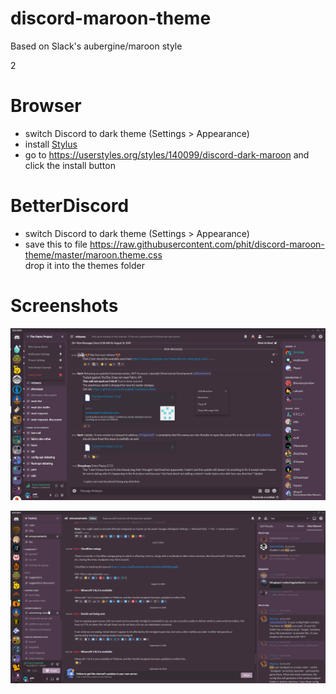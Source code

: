 # discord-maroon-theme
Based on Slack's aubergine/maroon style

2

# Browser

* switch Discord to dark theme (Settings > Appearance)
* install [Stylus](https://github.com/openstyles/stylus#releases)
* go to https://userstyles.org/styles/140099/discord-dark-maroon and click the install button

# BetterDiscord

* switch Discord to dark theme (Settings > Appearance)
* save this to file https://raw.githubusercontent.com/phit/discord-maroon-theme/master/maroon.theme.css  
  drop it into the themes folder

# Screenshots
![Screenshot1](https://raw.githubusercontent.com/phit/discord-maroon-theme/master/img/screen1.png)

![Screenshot2](https://raw.githubusercontent.com/phit/discord-maroon-theme/master/img/screen2.png)
